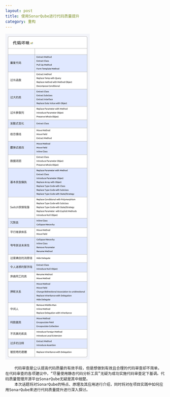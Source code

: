 ```yaml
---
layout: post
title: 使用SonarQube进行代码质量提升
category: 重构
---
```


![Vim cmd](/images/代码坏味道.png "Vim cmd")


		代码审查是公认提高代码质量的有效手段，但是想做到有效且合理的代码审查却不简单。在代码审查的各项建议中，“尽量使用静态代码分析工具”无疑为成功实施代码审查定下基调。代码质量管理开源平台SonarQube无疑是其中翘楚。
		本次话题将对SonarQube的特点、原理及其应用进行介绍，同时将对在项目实践中如何应用SonarQube来进行代码质量提升进行深入探讨。